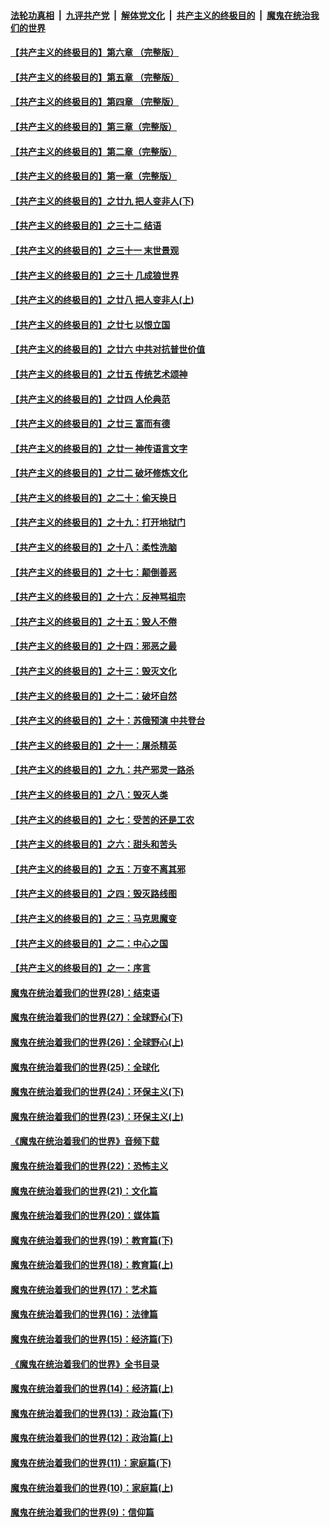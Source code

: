 ####  [法轮功真相](../../../../basic/blob/master/README.md?t=05201701) &nbsp;|&nbsp; [九评共产党](../../../../9ping.md/blob/master/README.md?t=05201701) &nbsp;|&nbsp; [解体党文化](../../../../jtdwh.md/blob/master/README.md?t=05201701)  &nbsp;|&nbsp; [共产主义的终极目的](../../../../gczydzjmd.md/blob/master/README.md?t=05201701) &nbsp;|&nbsp; [魔鬼在统治我们的世界](../../../../mgztzwmdsj.md/blob/master/README.md?t=05201701) 

#### [【共产主义的终极目的】第六章 （完整版）](../pages/nsc422/n11428913.md?t=05201701) 

#### [【共产主义的终极目的】第五章 （完整版）](../pages/nsc422/n11428912.md?t=05201701) 

#### [【共产主义的终极目的】第四章 （完整版）](../pages/nsc422/n11428907.md?t=05201701) 

#### [【共产主义的终极目的】第三章（完整版）](../pages/nsc422/n11428848.md?t=05201701) 

#### [【共产主义的终极目的】第二章（完整版）](../pages/nsc422/n11428831.md?t=05201701) 

#### [【共产主义的终极目的】第一章（完整版）](../pages/nsc422/n11417651.md?t=05201701) 

#### [【共产主义的终极目的】之廿九 把人变非人(下)](../pages/nsc422/n11344140.md?t=05201701) 

#### [【共产主义的终极目的】之三十二 结语](../pages/nsc422/n11360535.md?t=05201701) 

#### [【共产主义的终极目的】之三十一 末世景观](../pages/nsc422/n11351129.md?t=05201701) 

#### [【共产主义的终极目的】之三十 几成狼世界](../pages/nsc422/n11348280.md?t=05201701) 

#### [【共产主义的终极目的】之廿八 把人变非人(上)](../pages/nsc422/n11340492.md?t=05201701) 

#### [【共产主义的终极目的】之廿七 以恨立国](../pages/nsc422/n11336944.md?t=05201701) 

#### [【共产主义的终极目的】之廿六 中共对抗普世价值](../pages/nsc422/n11324785.md?t=05201701) 

#### [【共产主义的终极目的】之廿五 传统艺术颂神](../pages/nsc422/n11296396.md?t=05201701) 

#### [【共产主义的终极目的】之廿四 人伦典范](../pages/nsc422/n11296397.md?t=05201701) 

#### [【共产主义的终极目的】之廿三 富而有德](../pages/nsc422/n11283598.md?t=05201701) 

#### [【共产主义的终极目的】之廿一 神传语言文字](../pages/nsc422/n11263265.md?t=05201701) 

#### [【共产主义的终极目的】之廿二 破坏修炼文化](../pages/nsc422/n11245728.md?t=05201701) 

#### [【共产主义的终极目的】之二十：偷天换日](../pages/nsc422/n11238846.md?t=05201701) 

#### [【共产主义的终极目的】之十九：打开地狱门](../pages/nsc422/n11206376.md?t=05201701) 

#### [【共产主义的终极目的】之十八：柔性洗脑](../pages/nsc422/n11199994.md?t=05201701) 

#### [【共产主义的终极目的】之十七：颠倒善恶](../pages/nsc422/n11179782.md?t=05201701) 

#### [【共产主义的终极目的】之十六：反神骂祖宗](../pages/nsc422/n11166798.md?t=05201701) 

#### [【共产主义的终极目的】之十五：毁人不倦](../pages/nsc422/n11166792.md?t=05201701) 

#### [【共产主义的终极目的】之十四：邪恶之最](../pages/nsc422/n11150249.md?t=05201701) 

#### [【共产主义的终极目的】之十三：毁灭文化](../pages/nsc422/n11135227.md?t=05201701) 

#### [【共产主义的终极目的】之十二：破坏自然](../pages/nsc422/n11135214.md?t=05201701) 

#### [【共产主义的终极目的】之十：苏俄预演 中共登台](../pages/nsc422/n11118424.md?t=05201701) 

#### [【共产主义的终极目的】之十一：屠杀精英](../pages/nsc422/n11118442.md?t=05201701) 

#### [【共产主义的终极目的】之九：共产邪灵一路杀](../pages/nsc422/n11114139.md?t=05201701) 

#### [【共产主义的终极目的】之八：毁灭人类](../pages/nsc422/n11108503.md?t=05201701) 

#### [【共产主义的终极目的】之七：受苦的还是工农](../pages/nsc422/n11101809.md?t=05201701) 

#### [【共产主义的终极目的】之六：甜头和苦头](../pages/nsc422/n11096971.md?t=05201701) 

#### [【共产主义的终极目的】之五：万变不离其邪](../pages/nsc422/n11091285.md?t=05201701) 

#### [【共产主义的终极目的】之四：毁灭路线图](../pages/nsc422/n11086284.md?t=05201701) 

#### [【共产主义的终极目的】之三：马克思魔变](../pages/nsc422/n11061941.md?t=05201701) 

#### [【共产主义的终极目的】之二：中心之国](../pages/nsc422/n11047728.md?t=05201701) 

#### [【共产主义的终极目的】之一：序言](../pages/nsc422/n11086077.md?t=05201701) 

#### [魔鬼在统治着我们的世界(28)：结束语](../pages/nsc422/n10936246.md?t=05201701) 

#### [魔鬼在统治着我们的世界(27)：全球野心(下)](../pages/nsc422/n10928319.md?t=05201701) 

#### [魔鬼在统治着我们的世界(26)：全球野心(上)](../pages/nsc422/n10900318.md?t=05201701) 

#### [魔鬼在统治着我们的世界(25)：全球化](../pages/nsc422/n10788205.md?t=05201701) 

#### [魔鬼在统治着我们的世界(24)：环保主义(下)](../pages/nsc422/n10695307.md?t=05201701) 

#### [魔鬼在统治着我们的世界(23)：环保主义(上)](../pages/nsc422/n10688613.md?t=05201701) 

#### [《魔鬼在统治着我们的世界》音频下载](../pages/nsc422/n10635553.md?t=05201701) 

#### [魔鬼在统治着我们的世界(22)：恐怖主义](../pages/nsc422/n10614727.md?t=05201701) 

#### [魔鬼在统治着我们的世界(21)：文化篇](../pages/nsc422/n10597706.md?t=05201701) 

#### [魔鬼在统治着我们的世界(20)：媒体篇](../pages/nsc422/n10586579.md?t=05201701) 

#### [魔鬼在统治着我们的世界(19)：教育篇(下)](../pages/nsc422/n10564808.md?t=05201701) 

#### [魔鬼在统治着我们的世界(18)：教育篇(上)](../pages/nsc422/n10526970.md?t=05201701) 

#### [魔鬼在统治着我们的世界(17)：艺术篇](../pages/nsc422/n10499093.md?t=05201701) 

#### [魔鬼在统治着我们的世界(16)：法律篇](../pages/nsc422/n10485969.md?t=05201701) 

#### [魔鬼在统治着我们的世界(15)：经济篇(下)](../pages/nsc422/n10469975.md?t=05201701) 

#### [《魔鬼在统治着我们的世界》全书目录](../pages/nsc422/n10464261.md?t=05201701) 

#### [魔鬼在统治着我们的世界(14)：经济篇(上)](../pages/nsc422/n10457370.md?t=05201701) 

#### [魔鬼在统治着我们的世界(13)：政治篇(下)](../pages/nsc422/n10448270.md?t=05201701) 

#### [魔鬼在统治着我们的世界(12)：政治篇(上)](../pages/nsc422/n10444576.md?t=05201701) 

#### [魔鬼在统治着我们的世界(11)：家庭篇(下)](../pages/nsc422/n10440961.md?t=05201701) 

#### [魔鬼在统治着我们的世界(10)：家庭篇(上)](../pages/nsc422/n10435448.md?t=05201701) 

#### [魔鬼在统治着我们的世界(9)：信仰篇](../pages/nsc422/n10432159.md?t=05201701) 


